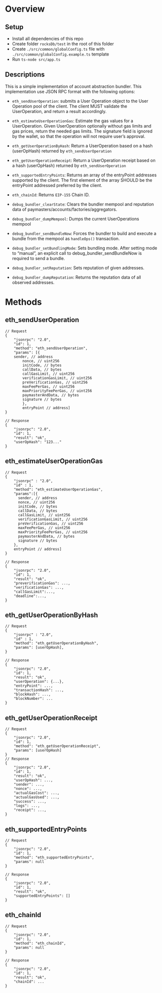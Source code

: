 # Overview
## Setup

- Install all dependencies of this repo
- Create folder `rocksDb/test` in the root of this folder
- Create `./src/common/globalConfig.ts` file with `./src/common/globalConfig.example.ts` template
- Run `ts-node src/app.ts`

## Descriptions
This is a simple implementation of account abstraction bundler. This implementation use JSON RPC format with the following options:

- `eth_sendUserOperation`: submits a User Operation object to the User Operation pool of the client. The client MUST validate the UserOperation, and return a result accordingly.

- `eth_estimateUserOperationGas`: Estimate the gas values for a UserOperation. Given UserOperation optionally without gas limits and gas prices, return the needed gas limits. The signature field is ignored by the wallet, so that the operation will not require user’s approval.

- `eth_getUserOperationByHash`: Return a UserOperation based on a hash (userOpHash) returned by `eth_sendUserOperation`

- `eth_getUserOperationReceipt`: Return a UserOperation receipt based on a hash (userOpHash) returned by `eth_sendUserOperation`

- `eth_supportedEntryPoints`: Returns an array of the entryPoint addresses supported by the client. The first element of the array SHOULD be the entryPoint addressed preferred by the client.

- `eth_chainId`: Returns `EIP-155` Chain ID.

- `debug_bundler_clearState`: Clears the bundler mempool and reputation data of paymasters/accounts/factories/aggregators.

- `debug_bundler_dumpMempool`: Dumps the current UserOperations mempool

- `debug_bundler_sendBundleNow`: Forces the bundler to build and execute a bundle from the mempool as `handleOps()` transaction.

- `debug_bundler_setBundlingMode`: Sets bundling mode. After setting mode to “manual”, an explicit call to debug_bundler_sendBundleNow is required to send a bundle.

- `debug_bundler_setReputation`: Sets reputation of given addresses.

- `debug_bundler_dumpReputation`: Returns the reputation data of all observed addresses.

# Methods
## eth_sendUserOperation

``` 
// Request 
{
	"jsonrpc": "2.0",
	"id": 1,
	"method": "eth_sendUserOperation",
	"params": [{
	sender, // address
      	nonce, // uint256
      	initCode, // bytes
      	callData, // bytes
      	callGasLimit, // uint256
      	verificationGasLimit, // uint256
      	preVerificationGas, // uint256
      	maxFeePerGas, // uint256
      	maxPriorityFeePerGas, // uint256
      	paymasterAndData, // bytes
      	signature // bytes
    	},
    	entryPoint // address]
}

// Response
{
	"jsonrpc": "2.0",
	"id": 1,
	"result": "ok",
	"userOpHash": "123..."
}
```

## eth_estimateUserOperationGas 

```
// Request
{
	"jsonrpc" : "2.0",
	"id" : 1,
	"method": "eth_estimateUserOperationGas",
	"params":[{
      sender, // address
      nonce, // uint256
      initCode, // bytes
      callData, // bytes
      callGasLimit, // uint256
      verificationGasLimit, // uint256
      preVerificationGas, // uint256
      maxFeePerGas, // uint256
      maxPriorityFeePerGas, // uint256
      paymasterAndData, // bytes
      signature // bytes
    },
    entryPoint // address]
}

// Response
{
	"jsonrpc": "2.0",
	"id": 1,
	"result": "ok",
	"preverificationGas": ...,
	"verificationGas": ...,
	"callGasLimit":...,
	"deadline":...,
}
```

## eth_getUserOperationByHash

```
// Request 
{
	"jsonrpc" : "2.0",
	"id" : 1,
	"method": "eth_getUserOperationByHash",
	"params": [userOpHash],
}

// Response
{
	"jsonrpc": "2.0",
	"id": 1,
	"result": "ok",
	"userOperation": {...},
	"entryPoint": ...,
	"transactionHash": ...,
	"blockHash": ...,
	"blockNumber": ...
}
```

## eth_getUserOperationReceipt

```
// Request
{
	"jsonrpc": "2.0",
	"id": 1,
	"method": "eth_getUserOperationReceipt",
	"params": [userOpHash]
}
// Response
{
	"jsonrpc": "2.0",
	"id": 1,
	"result": "ok",
	"userOpHash": ...,
	"sender": ...,
	"nonce": ...,
	"actualGasCost": ...,
	"actualGasUsed": ...,
	"success": ...,
	"logs": ...,
	"receipt": ...,
}
```

## eth_supportedEntryPoints

``` 
// Request
{
	"jsonrpc": "2.0",
	"id": 1,
	"method": "eth_supportedEntryPoints",
	"params": null
}

// Response
{
	"jsonrpc": "2.0",
	"id": 1,
	"result": "ok",
	"supportedEntryPoints": []	
}
```

## eth_chainId

```
// Request
{
	"jsonrpc": "2.0",
	"id": 1,
	"method": "eth_chainId",
	"params": null
}

// Response
{
	"jsonrpc": "2.0",
	"id": 1,
	"result": "ok",
	"chainId": ...	
}
```
